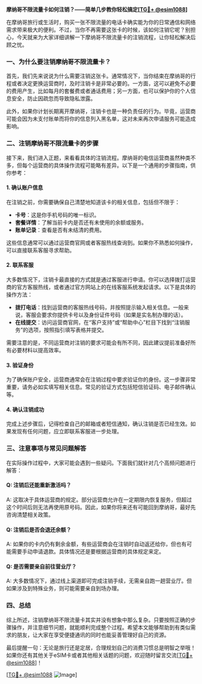 **摩纳哥不限流量卡如何注销？——简单几步教你轻松搞定[[TG💪+ @esim1088](https://t.me/s/esim1088)]**

在摩纳哥旅行或生活时，购买一张不限流量的电话卡确实能为你的日常通信和网络需求带来极大的便利。不过，当你不再需要这张卡的时候，该如何注销它呢？别担心，今天就来为大家详细讲解一下摩纳哥不限流量卡的注销流程，让你轻松解决后顾之忧。

### 一、为什么要注销摩纳哥不限流量卡？

首先，我们先来说说为什么需要注销这张卡。通常情况下，当你结束在摩纳哥的行程或者决定更换运营商时，及时注销卡是非常必要的。一方面，这可以避免不必要的费用产生，比如每月的套餐费或者通话费用；另一方面，也可以保护你的个人信息安全，防止因疏忽而导致隐私泄露。

此外，如果你计划长期离开摩纳哥，注销卡也是一种负责任的行为。毕竟，运营商可能会因为未支付账单而将你的信息列入黑名单，这对未来再次申请服务可能造成影响。

### 二、注销摩纳哥不限流量卡的步骤

接下来，我们进入正题，来看看具体的注销流程。摩纳哥的电信运营商虽然种类不多，但每个运营商的具体操作流程可能略有差异。以下是一个通用的步骤指南，供你参考：

#### 1. 确认账户信息

在注销之前，你需要确保自己清楚地知道该卡的相关信息，包括但不限于：
- **卡号**：这是你手机号码的唯一标识。
- **套餐详情**：了解当前卡内是否还有未使用的余额或服务。
- **账单记录**：查看是否有未结清的费用。

这些信息通常可以通过运营商官网或者客服热线查询到。如果你不熟悉如何操作，可以直接联系客服寻求帮助。

#### 2. 联系客服

大多数情况下，注销卡最直接的方式就是通过客服进行申请。你可以选择拨打运营商的官方客服热线，或者通过官方网站上的在线客服系统发起请求。以下是具体的操作方法：

- **拨打电话**：找到运营商的客服热线号码，并按照提示输入相关信息。一般来说，客服会要求你提供卡号以及身份证件号码（如果是实名制办理的话）。
- **在线提交**：访问运营商官网，在“客户支持”或“帮助中心”栏目下找到“注销服务”的选项，按照指引填写表格并提交。

需要注意的是，不同运营商对注销的要求可能会有所不同，因此建议提前准备好所有必要材料以提高效率。

#### 3. 验证身份

为了确保账户安全，运营商通常会在注销过程中要求验证你的身份。这一步骤非常重要，请务必如实填写相关信息。常见的验证方式包括短信验证码、电子邮件确认等。

#### 4. 确认注销成功

完成上述步骤后，记得检查自己的邮箱或者短信通知，确认注销是否已经生效。如果发现有任何问题，应立即联系客服进一步处理。

### 三、注意事项与常见问题解答

在实际操作过程中，大家可能会遇到一些疑问。下面我们就针对几个高频问题进行解答：

#### Q: 注销后还能重新激活吗？
A: 这取决于具体运营商的规定。部分运营商允许在一定期限内恢复服务，但超过这个时间后则无法再使用原号码。因此，如果你将来还有可能回到摩纳哥，最好先咨询清楚相关政策。

#### Q: 注销后是否会退还余额？
A: 如果你的卡内仍有剩余金额，有些运营商会在注销时自动返还给你，但也有可能需要手动申请退款。具体情况还是要根据运营商的具体规定来定。

#### Q: 是否需要亲自前往营业厅？
A: 大多数情况下，通过线上渠道即可完成注销手续，无需亲自跑一趟营业厅。但如果涉及到特殊业务，则可能需要亲自到场办理。

### 四、总结

综上所述，注销摩纳哥不限流量卡其实并没有想象中那么复杂。只要按照正确的步骤操作，并注意细节问题，就能顺利完成整个过程。希望本文能够帮助到有类似需求的朋友，让大家在享受便捷通讯的同时也能妥善管理好自己的资源。

最后提醒一句：无论是旅行还是定居，合理规划自己的消费习惯总是明智之举哦！如果你还有其他关于eSIM卡或者其他相关话题的问题，欢迎随时留言交流[[TG💪+ @esim1088](https://t.me/s/esim1088)]！

[[TG💪+ @esim1088](https://t.me/s/esim1088) ![Image](https://i.postimg.cc/4NQfJmqS/Snipaste-2025-05-13-00-14-12.png)]